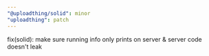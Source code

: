 ```yaml
---
"@uploadthing/solid": minor
"uploadthing": patch
---
```


fix(solid): make sure running info only prints on server & server code doesn't leak
